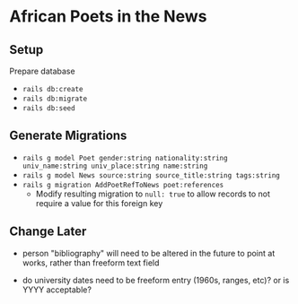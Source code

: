 # African Poets in the News

## Setup

Prepare database

- `rails db:create`
- `rails db:migrate`
- `rails db:seed`


## Generate Migrations

- `rails g model Poet gender:string nationality:string univ_name:string univ_place:string name:string`
- `rails g model News source:string source_title:string tags:string`
- `rails g migration AddPoetRefToNews poet:references`
  - Modify resulting migration to `null: true` to allow records to not require
    a value for this foreign key


## Change Later

- person "bibliography" will need to be altered in the future to point at works, rather than freeform text field

- do university dates need to be freeform entry (1960s, ranges, etc)? or is YYYY acceptable?
